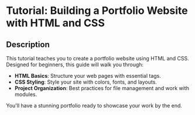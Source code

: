 # Tutorial: Building a Portfolio Website with HTML and CSS

## Description

This tutorial teaches you to create a portfolio website using HTML and CSS. Designed for beginners, this guide will walk you through:

- **HTML Basics**: Structure your web pages with essential tags.
- **CSS Styling**: Style your site with colors, fonts, and layouts.
- **Project Organization**: Best practices for file management and work with modules.

You'll have a stunning portfolio ready to showcase your work by the end.

